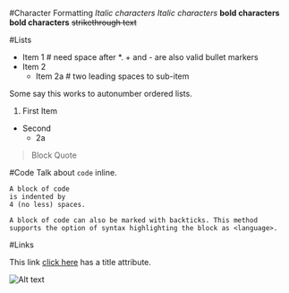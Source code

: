 #Character Formatting
*Italic characters*  _Italic characters_
**bold characters** __bold characters__
~~strikethrough text~~

#Lists
* Item 1      # need space after *. + and - are also valid bullet markers
* Item 2
  * Item 2a   # two leading spaces to sub-item

Some say this works to autonumber ordered lists. 

1. First Item
* Second
  * 2a 

> Block
> Quote

#Code
Talk about `code` inline.

    A block of code
    is indented by 
    4 (no less) spaces.
    

```<language>
A block of code can also be marked with backticks. This method
supports the option of syntax highlighting the block as <language>.
```

#Links

This link [click here](http://example.com/ "Title") has a title attribute.

![Alt text](/path/to/image.png "Optional title attribute")
